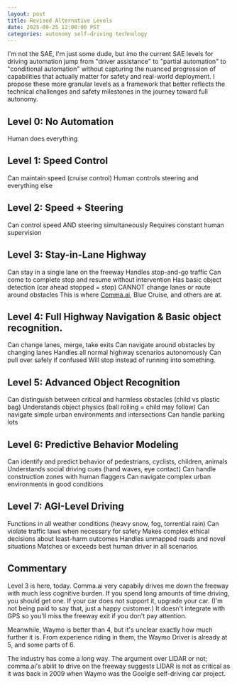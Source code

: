 ```yaml
---
layout: post
title: Revised Alternative Levels
date: 2025-09-25 12:00:00 PST
categories: autonomy self-driving technology
---
```


I'm not the SAE, I'm just some dude, but imo the current SAE levels for driving automation jump from "driver assistance" to "partial automation" to "conditional automation" without capturing the nuanced progression of capabilities that actually matter for safety and real-world deployment. I propose these more granular levels as a framework that better reflects the technical challenges and safety milestones in the journey toward full autonomy.

## Level 0: No Automation

Human does everything

## Level 1: Speed Control

Can maintain speed (cruise control)
Human controls steering and everything else

## Level 2: Speed + Steering

Can control speed AND steering simultaneously
Requires constant human supervision

## Level 3: Stay-in-Lane Highway

Can stay in a single lane on the freeway
Handles stop-and-go traffic
Can come to complete stop and resume without intervention
Has basic object detection (car ahead stopped = stop)
CANNOT change lanes or route around obstacles
This is where [Comma.ai](http://comma.ai), Blue Cruise, and others are at.

## Level 4: Full Highway Navigation & Basic object recognition.

Can change lanes, merge, take exits
Can navigate around obstacles by changing lanes
Handles all normal highway scenarios autonomously
Can pull over safely if confused
Will stop instead of running into something.

## Level 5: Advanced Object Recognition

Can distinguish between critical and harmless obstacles (child vs plastic bag)
Understands object physics (ball rolling = child may follow)
Can navigate simple urban environments and intersections
Can handle parking lots

## Level 6: Predictive Behavior Modeling

Can identify and predict behavior of pedestrians, cyclists, children, animals
Understands social driving cues (hand waves, eye contact)
Can handle construction zones with human flaggers
Can navigate complex urban environments in good conditions

## Level 7: AGI-Level Driving

Functions in all weather conditions (heavy snow, fog, torrential rain)
Can violate traffic laws when necessary for safety
Makes complex ethical decisions about least-harm outcomes
Handles unmapped roads and novel situations
Matches or exceeds best human driver in all scenarios

## Commentary
Level 3 is here, today. Comma.ai very capabily drives me down the freeway with much less cognitive burden. If you spend long amounts of time driving, you should get one. If your car does not support it, upgrade your car. (I'm not being paid to say that, just a happy customer.) It doesn't integrate with GPS so you'll miss the freeway exit if you don't pay attention.

Meanwhile, Waymo is better than 4, but it's unclear exactly how much further it is. From experience riding in them, the Waymo Driver is already at 5, and some parts of 6.

The industry has come a long way. The argument over LIDAR or not; comma.ai's abilit to drive on the freeway suggests LIDAR is not as critical as it was back in 2009 when Waymo was the Goolgle self-driving car project.
